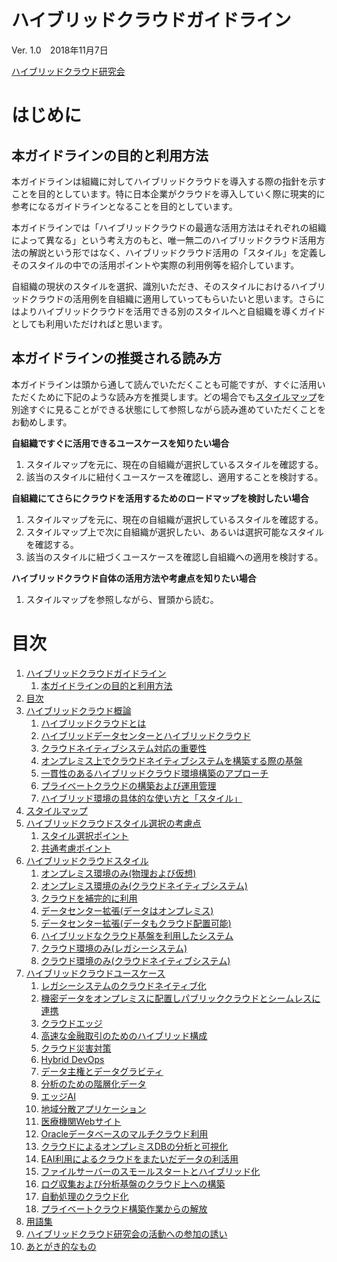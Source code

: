 # ハイブリッドクラウドガイドライン

Ver. 1.0　2018年11月7日

[ハイブリッドクラウド研究会](http://www.hccjp.org/)

# はじめに

## 本ガイドラインの目的と利用方法

本ガイドラインは組織に対してハイブリッドクラウドを導入する際の指針を示すことを目的としています。特に日本企業がクラウドを導入していく際に現実的に参考になるガイドラインとなることを目的としています。

本ガイドラインでは「ハイブリッドクラウドの最適な活用方法はそれぞれの組織によって異なる」という考え方のもと、唯一無二のハイブリッドクラウド活用方法の解説という形ではなく、ハイブリッドクラウド活用の「スタイル」を定義しそのスタイルの中での活用ポイントや実際の利用例等を紹介しています。

自組織の現状のスタイルを選択、識別いただき、そのスタイルにおけるハイブリッドクラウドの活用例を自組織に適用していってもらいたいと思います。さらにはよりハイブリッドクラウドを活用できる別のスタイルへと自組織を導くガイドとしても利用いただければと思います。

## 本ガイドラインの推奨される読み方

本ガイドラインは頭から通して読んでいただくことも可能ですが、すぐに活用いただくために下記のような読み方を推奨します。どの場合でも[スタイルマップ](003_スタイルマップ.md#スタイルマップ)を別途すぐに見ることができる状態にして参照しながら読み進めていただくことをお勧めします。

**自組織ですぐに活用できるユースケースを知りたい場合**

1. スタイルマップを元に、現在の自組織が選択しているスタイルを確認する。
2. 該当のスタイルに紐付くユースケースを確認し、適用することを検討する。

**自組織にてさらにクラウドを活用するためのロードマップを検討したい場合**

1. スタイルマップを元に、現在の自組織が選択しているスタイルを確認する。
2. スタイルマップ上で次に自組織が選択したい、あるいは選択可能なスタイルを確認する。
3. 該当のスタイルに紐づくユースケースを確認し自組織への適用を検討する。

**ハイブリッドクラウド自体の活用方法や考慮点を知りたい場合**

1. スタイルマップを参照しながら、冒頭から読む。

# 目次

1. [ハイブリッドクラウドガイドライン](#ハイブリッドクラウドガイドライン)
    1. [本ガイドラインの目的と利用方法](#本ガイドラインの目的と利用方法)
2. [目次](#目次)
3. [ハイブリッドクラウド概論](002_ハイブリッドクラウド概論.md#ハイブリッドクラウド概論)
    1. [ハイブリッドクラウドとは](002_ハイブリッドクラウド概論.md#ハイブリッドクラウドとは)
    2. [ハイブリッドデータセンターとハイブリッドクラウド](002_ハイブリッドクラウド概論.md#ハイブリッドデータセンターとハイブリッドクラウド)
    3. [クラウドネイティブシステム対応の重要性](002_ハイブリッドクラウド概論.md#クラウドネイティブシステム対応の重要性)
    4. [オンプレミス上でクラウドネイティブシステムを構築する際の基盤](002_ハイブリッドクラウド概論.md#オンプレミス上でクラウドネイティブシステムを構築する際の基盤)
    5. [一貫性のあるハイブリッドクラウド環境構築のアプローチ](002_ハイブリッドクラウド概論.md#一貫性のあるハイブリッドクラウド環境構築のアプローチ)
    6. [プライベートクラウドの構築および運用管理](002_ハイブリッドクラウド概論.md#プライベートクラウドの構築および運用管理)
    7. [ハイブリッド環境の具体的な使い方と「スタイル」](002_ハイブリッドクラウド概論.md#ハイブリッド環境の具体的な使い方とスタイル)
4. [スタイルマップ](003_スタイルマップ.md#スタイルマップ)
5. [ハイブリッドクラウドスタイル選択の考慮点](004_ハイブリッドクラウドスタイル選択の考慮点.md#ハイブリッドクラウドスタイル選択の考慮点)
    1. [スタイル選択ポイント](004_ハイブリッドクラウドスタイル選択の考慮点.md#スタイル選択ポイント)
    2. [共通考慮ポイント](004_ハイブリッドクラウドスタイル選択の考慮点.md#共通考慮ポイント)
6. [ハイブリッドクラウドスタイル](005_ハイブリッドクラウドスタイル.md#)
   1. [オンプレミス環境のみ(物理および仮想)](005_ハイブリッドクラウドスタイル.md#オンプレミス環境のみ物理および仮想)
   2. [オンプレミス環境のみ(クラウドネイティブシステム)](005_ハイブリッドクラウドスタイル.md#オンプレミス環境のみクラウドネイティブシステム)
   3. [クラウドを補完的に利用](005_ハイブリッドクラウドスタイル.md#クラウドを補完的に利用)
   4. [データセンター拡張(データはオンプレミス)](005_ハイブリッドクラウドスタイル.md#データセンター拡張データはオンプレミス)
   5. [データセンター拡張(データもクラウド配置可能)](005_ハイブリッドクラウドスタイル.md#データセンター拡張データもクラウド配置可能)
   6. [ハイブリッドなクラウド基盤を利用したシステム](005_ハイブリッドクラウドスタイル.md#ハイブリッドなクラウド基盤を利用したシステム)
   7. [クラウド環境のみ(レガシーシステム)](005_ハイブリッドクラウドスタイル.md#クラウド環境のみレガシーシステム)
   8. [クラウド環境のみ(クラウドネイティブシステム)](005_ハイブリッドクラウドスタイル.md#クラウド環境のみクラウドネイティブシステム)
7. [ハイブリッドクラウドユースケース](006_ハイブリッドクラウドユースケース.md#ハイブリッドクラウドユースケース)
   1. [レガシーシステムのクラウドネイティブ化](006_ハイブリッドクラウドユースケース.md#レガシーシステムのクラウドネイティブ化)
   2. [機密データをオンプレミスに配置しパブリッククラウドとシームレスに連携](006_ハイブリッドクラウドユースケース.md#機密データをオンプレミスに配置しパブリッククラウドとシームレスに連携)
   3. [クラウドエッジ](006_ハイブリッドクラウドユースケース.md#クラウドエッジ)
   4. [高速な金融取引のためのハイブリッド構成](006_ハイブリッドクラウドユースケース.md#高速な金融取引のためのハイブリッド構成)
   5. [クラウド災害対策](006_ハイブリッドクラウドユースケース.md#クラウド災害対策)
   6. [Hybrid DevOps](006_ハイブリッドクラウドユースケース.md#Hybrid-DevOps)
   7. [データ主権とデータグラビティ](006_ハイブリッドクラウドユースケース.md#データ主権とデータグラビティ)
   8. [分析のための階層化データ](006_ハイブリッドクラウドユースケース.md#分析のための階層化データ)
   9. [エッジAI](006_ハイブリッドクラウドユースケース.md#エッジAI)
   10. [地域分散アプリケーション](006_ハイブリッドクラウドユースケース.md#地域分散アプリケーション)
   11. [医療機関Webサイト](006_ハイブリッドクラウドユースケース.md#医療機関Webサイト)
   12. [Oracleデータベースのマルチクラウド利用](006_ハイブリッドクラウドユースケース.md#Oracleデータベースのマルチクラウド利用)
   13. [クラウドによるオンプレミスDBの分析と可視化](006_ハイブリッドクラウドユースケース.md#クラウドによるオンプレミスDBの分析と可視化)
   14. [EAI利用によるクラウドをまたいだデータの利活用](006_ハイブリッドクラウドユースケース.md#EAI利用によるクラウドをまたいだデータの利活用)
   15. [ファイルサーバーのスモールスタートとハイブリッド化](006_ハイブリッドクラウドユースケース.md#ファイルサーバーのスモールスタートとハイブリッド化)
   16. [ログ収集および分析基盤のクラウド上への構築](006_ハイブリッドクラウドユースケース.md#ログ収集および分析基盤のクラウド上への構築)
   17. [自動処理のクラウド化](006_ハイブリッドクラウドユースケース.md#自動処理のクラウド化)
   18. [プライベートクラウド構築作業からの解放](006_ハイブリッドクラウドユースケース.md#プライベートクラウド構築作業からの解放)
8. [用語集](007_用語集.md#用語集)
9. [ハイブリッドクラウド研究会の活動への参加の誘い](008_ハイブリッドクラウド研究会の活動への参加の誘い.md#ハイブリッドクラウド研究会の活動への参加の誘い)
10. [あとがき的なもの](009_あとがき的なもの.md#あとがき的なもの)
